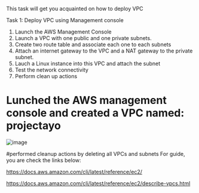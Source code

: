 This task will get you acquainted on how to deploy VPC 


Task 1: Deploy VPC using Management console
1. Launch the AWS Management Console
2. Launch a VPC with one public and one private subnets.
3. Create two route table and associate  each one to each subnets
4. Attach an internet gateway to the VPC and a NAT gateway to the private subnet.
5. Lauch a Linux instance into this VPC and attach the subnet
6. Test the network connectivity
7. Perform clean up actions

# Lunched the AWS management console and created a VPC named: projectayo
![image](https://user-images.githubusercontent.com/94347897/168162010-7a5c580a-fb53-485d-b43b-bff9daf37e93.png)





#performed cleanup actions by deleting all VPCs and subnets
For guide, you are check the links below:

https://docs.aws.amazon.com/cli/latest/reference/ec2/

https://docs.aws.amazon.com/cli/latest/reference/ec2/describe-vpcs.html

